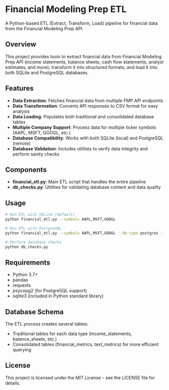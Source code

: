 # Financial Modeling Prep ETL

A Python-based ETL (Extract, Transform, Load) pipeline for financial data from the Financial Modeling Prep API.

## Overview

This project provides tools to extract financial data from Financial Modeling Prep API (income statements, balance sheets, cash flow statements, analyst estimates, and more), transform it into structured formats, and load it into both SQLite and PostgreSQL databases.

## Features

- **Data Extraction**: Fetches financial data from multiple FMP API endpoints
- **Data Transformation**: Converts API responses to CSV format for easy analysis
- **Data Loading**: Populates both traditional and consolidated database tables
- **Multiple Company Support**: Process data for multiple ticker symbols (AAPL, MSFT, GOOGL, etc.)
- **Database Compatibility**: Works with both SQLite (local) and PostgreSQL (remote)
- **Database Validation**: Includes utilities to verify data integrity and perform sanity checks

## Components

- **financial_etl.py**: Main ETL script that handles the entire pipeline
- **db_checks.py**: Utilities for validating database content and data quality

## Usage

```bash
# Run ETL with SQLite (default)
python financial_etl.py --symbols AAPL,MSFT,GOOGL

# Run ETL with PostgreSQL
python financial_etl.py --symbols AAPL,MSFT,GOOGL --db-type postgres --db-name finmetrics

# Perform database checks
python db_checks.py
```

## Requirements

- Python 3.7+
- pandas
- requests
- psycopg2 (for PostgreSQL support)
- sqlite3 (included in Python standard library)

## Database Schema

The ETL process creates several tables:
- Traditional tables for each data type (income_statements, balance_sheets, etc.)
- Consolidated tables (financial_metrics, text_metrics) for more efficient querying

## License

This project is licensed under the MIT License - see the LICENSE file for details. 